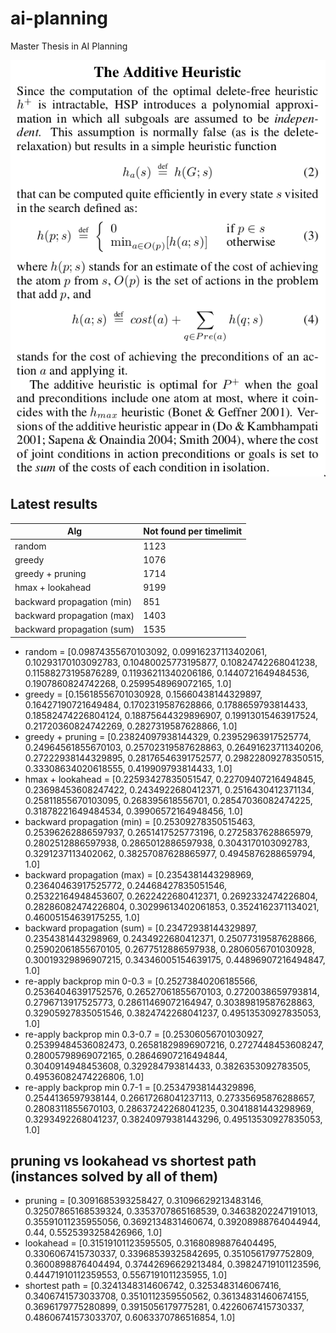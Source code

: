 # ai-planning
Master Thesis in AI Planning

![Additive heuristic definition](images/h_add.png)

## Latest results

| Alg                        | Not found per timelimit |
| -------------------------- | ----------------------- |
| random                     | 1123                    |
| greedy                     | 1076                    |
| greedy + pruning           | 1714                    |
| hmax + lookahead           | 9199                    |
| backward propagation (min) | 851                     |
| backward propagation (max) | 1403                    |
| backward propagation (sum) | 1535                    |

- random =  [0.09874355670103092, 0.09916237113402061, 0.10293170103092783, 0.10480025773195877, 0.10824742268041238, 0.11588273195876289, 0.11936211340206186, 0.1440721649484536, 0.1907860824742268, 0.2599548969072165, 1.0]
- greedy =  [0.15618556701030928, 0.15660438144329897, 0.16427190721649484, 0.1702319587628866, 0.1788659793814433, 0.18582474226804124, 0.18875644329896907, 0.19913015463917524, 0.21720360824742269, 0.2827319587628866, 1.0]
- greedy + pruning =  [0.23824097938144329, 0.23952963917525774, 0.24964561855670103, 0.25702319587628863, 0.26491623711340206, 0.27222938144329895, 0.28176546391752577, 0.29822809278350515, 0.33308634020618555, 0.419909793814433, 1.0]
- hmax + lookahead =  [0.22593427835051547, 0.22709407216494845, 0.23698453608247422, 0.2434922680412371, 0.2516430412371134, 0.25811855670103095, 0.268395618556701, 0.28547036082474225, 0.31878221649484534, 0.39906572164948456, 1.0]
- backward propagation (min) =  [0.25309278350515463, 0.25396262886597937, 0.2651417525773196, 0.2725837628865979, 0.2802512886597938, 0.2865012886597938, 0.3043170103092783, 0.3291237113402062, 0.38257087628865977, 0.4945876288659794, 1.0]
- backward propagation (max) =  [0.2354381443298969, 0.23640463917525772, 0.24468427835051546, 0.25322164948453607, 0.2622422680412371, 0.2692332474226804, 0.28286082474226804, 0.30299613402061853, 0.3524162371134021, 0.46005154639175255, 1.0]
- backward propagation (sum) =  [0.23472938144329897, 0.2354381443298969, 0.2434922680412371, 0.25077319587628866, 0.25902061855670105, 0.2677512886597938, 0.2806056701030928, 0.30019329896907215, 0.34346005154639175, 0.44896907216494847, 1.0]
- re-apply backprop min 0-0.3 =  [0.25273840206185566, 0.25364046391752576, 0.26527061855670103, 0.2720038659793814, 0.2796713917525773, 0.28611469072164947, 0.30389819587628863, 0.32905927835051546, 0.3824742268041237, 0.49513530927835053, 1.0]
- re-apply backprop min 0.3-0.7 =  [0.25306056701030927, 0.25399484536082473, 0.26581829896907216, 0.2727448453608247, 0.28005798969072165, 0.28646907216494844, 0.3040914948453608, 0.329284793814433, 0.3826353092783505, 0.49536082474226806, 1.0]
- re-apply backprop min 0.7-1 =  [0.25347938144329896, 0.2544136597938144, 0.26617268041237113, 0.27335695876288657, 0.2808311855670103, 0.28637242268041235, 0.3041881443298969, 0.3293492268041237, 0.38240979381443296, 0.49513530927835053, 1.0]

## pruning vs lookahead vs shortest path (instances solved by all of them)

- pruning =  [0.3091685393258427, 0.31096629213483146, 0.32507865168539324, 0.3353707865168539, 0.34638202247191013, 0.35591011235955056, 0.3692134831460674, 0.39208988764044944, 0.44, 0.5525393258426966, 1.0]
- lookahead =  [0.31519101123595505, 0.31680898876404495, 0.3306067415730337, 0.33968539325842695, 0.3510561797752809, 0.3600898876404494, 0.37442696629213484, 0.39824719101123596, 0.44471910112359553, 0.5567191011235955, 1.0]
- shortest path =  [0.3241348314606742, 0.3253483146067416, 0.3406741573033708, 0.3510112359550562, 0.36134831460674155, 0.3696179775280899, 0.3915056179775281, 0.4226067415730337, 0.48606741573033707, 0.6063370786516854, 1.0]
